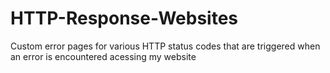 # HTTP-Response-Websites
Custom error pages for various HTTP status codes that are triggered when an error is encountered acessing my website
